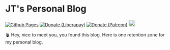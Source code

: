 # JT's Personal Blog
[![Github Pages](https://travis-ci.org/jeffreytse/jekyll-jeffreytse-blog.svg?branch=master)](https://travis-ci.org/jeffreytse/jekyll-jeffreytse-blog/)
[![Donate (Liberapay)](http://img.shields.io/liberapay/goal/jeffreytse.svg?logo=liberapay)](https://liberapay.com/jeffreytse)
[![Donate (Patreon)](https://img.shields.io/badge/support-patreon-F96854.svg?style=flat-square)](https://patreon.com/jeffreytse)
<a href="https://ko-fi.com/jeffreytse">
  <img height="20" src="https://www.ko-fi.com/img/githubbutton_sm.svg"
    alt="Donate (Ko-fi)" />
</a>

🪴 Hey, nice to meet you, you found this blog. Here is one retention zone
for my personal blog.
